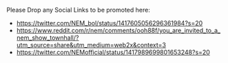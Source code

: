 Please Drop any Social Links to be promoted here: 

* https://twitter.com/NEM_bol/status/1417605056296361984?s=20
* https://www.reddit.com/r/nem/comments/ooh88f/you_are_invited_to_a_nem_show_townhall/?utm_source=share&utm_medium=web2x&context=3
* https://twitter.com/NEMofficial/status/1417989699801653248?s=20
